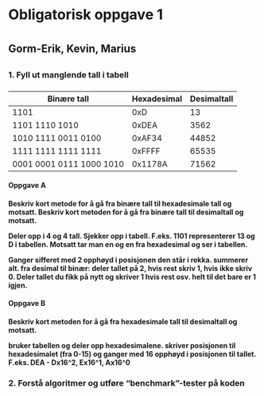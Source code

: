 <h1>      Obligatorisk oppgave 1 <h1>
<h2>      Gorm-Erik, Kevin, Marius <h2>

<h3>      1. Fyll ut manglende tall i tabell <h3>

Binære tall|Hexadesimal|Desimaltall
-|-|-
1101|0xD|13
1101 1110 1010|0xDEA |3562
1010 1111 0011 0100|0xAF34| 44852
1111 1111 1111 1111 | 0xFFFF | 65535
0001 0001 0111 1000 1010 | 0x1178A | 71562

<h4>      Oppgave A <h4>
<b>Beskriv kort metode for å gå fra binære tall til hexadesimale tall og motsatt. Beskriv kort metoden for å gå fra binære tall til desimaltall og motsatt.<b>

Deler opp i 4 og 4 tall. Sjekker opp i tabell. F.eks. 1101 representerer 13 og D i tabellen.
Motsatt tar man en og en fra hexadesimal og ser i tabellen.

Ganger sifferet med 2 opphøyd i posisjonen den står i rekka. summerer alt.
fra desimal til binær: deler tallet på 2, hvis rest skriv 1, hvis ikke skriv 0. Deler tallet du fikk på nytt og skriver 1 hvis rest osv. helt til det bare er 1 igjen. 
<h4>      Oppgave B <h4>
<b>Beskriv kort metoden for å gå fra hexadesimale tall til desimaltall og motsatt.<b>

bruker tabellen og deler opp hexadesimalene. skriver posisjonen til hexadesimalet (fra 0-15) og ganger med 16 opphøyd i posisjonen til tallet. F.eks. DEA - Dx16^2, Ex16^1, Ax16^0

<h3> 2. Forstå algoritmer og utføre “benchmark”-tester på koden <h3>

